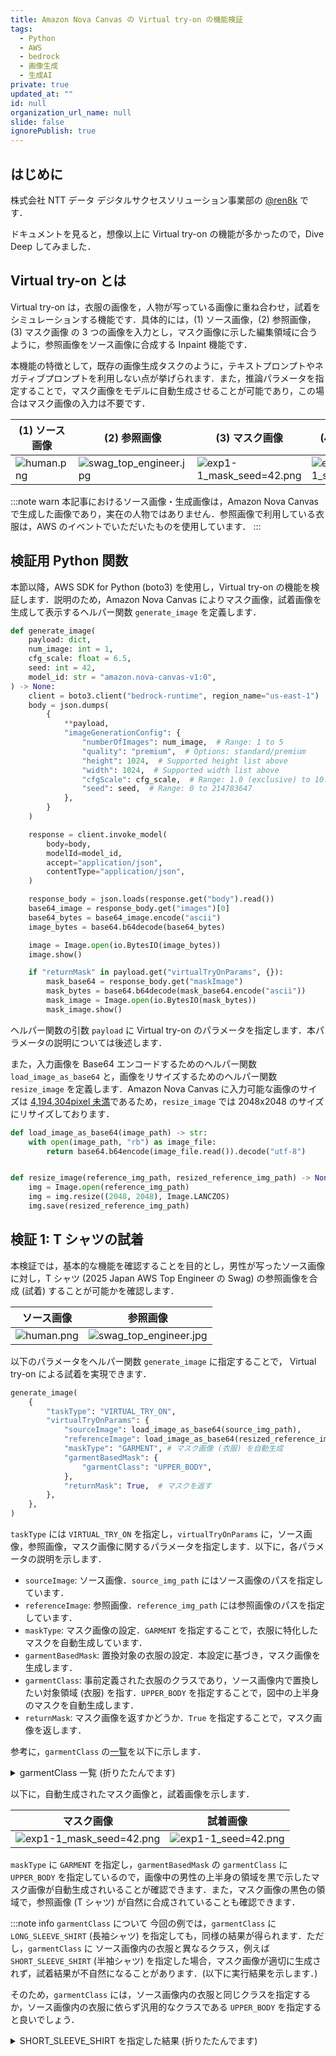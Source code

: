 ```yaml
---
title: Amazon Nova Canvas の Virtual try-on の機能検証
tags:
  - Python
  - AWS
  - bedrock
  - 画像生成
  - 生成AI
private: true
updated_at: ""
id: null
organization_url_name: null
slide: false
ignorePublish: true
---
```


## はじめに

株式会社 NTT データ デジタルサクセスソリューション事業部の [@ren8k](https://qiita.com/ren8k) です．

ドキュメントを見ると，想像以上に Virtual try-on の機能が多かったので，Dive Deep してみました．

## Virtual try-on とは

Virtual try-on は，衣服の画像を，人物が写っている画像に重ね合わせ，試着をシミュレーションする機能です．具体的には，(1) ソース画像，(2) 参照画像，(3) マスク画像 の 3 つの画像を入力とし，マスク画像に示した編集領域に合うように，参照画像をソース画像に合成する Inpaint 機能です．

本機能の特徴として，既存の画像生成タスクのように，テキストプロンプトやネガティブプロンプトを利用しない点が挙げられます．また，推論パラメータを指定することで，マスク画像をモデルに自動生成させることが可能であり，この場合はマスク画像の入力は不要です．

| (1) ソース画像                                                                                                             | (2) 参照画像                                                                                                                            | (3) マスク画像                                                                                                                           | (4) 試着画像                                                                                                                        |
| -------------------------------------------------------------------------------------------------------------------------- | --------------------------------------------------------------------------------------------------------------------------------------- | ---------------------------------------------------------------------------------------------------------------------------------------- | ----------------------------------------------------------------------------------------------------------------------------------- |
| ![human.png](https://qiita-image-store.s3.ap-northeast-1.amazonaws.com/0/3792375/9745df07-7280-46ec-ba57-d5b13d471afd.png) | ![swag_top_engineer.jpg](https://qiita-image-store.s3.ap-northeast-1.amazonaws.com/0/3792375/8b1b105a-2357-451e-b4fb-a1498742b815.jpeg) | ![exp1-1_mask_seed=42.png](https://qiita-image-store.s3.ap-northeast-1.amazonaws.com/0/3792375/a91f9558-f278-4f03-a6c8-f5fe76294b18.png) | ![exp1-1_seed=42.png](https://qiita-image-store.s3.ap-northeast-1.amazonaws.com/0/3792375/2653ea81-ca97-4194-ac40-66261afa02f3.png) |

:::note warn
本記事におけるソース画像・生成画像は，Amazon Nova Canvas で生成した画像であり，実在の人物ではありません．参照画像で利用している衣服は，AWS のイベントでいただいたものを使用しています．
:::

## 検証用 Python 関数

本節以降，AWS SDK for Python (boto3) を使用し，Virtual try-on の機能を検証します．説明のため，Amazon Nova Canvas によりマスク画像，試着画像を生成して表示するヘルパー関数 `generate_image` を定義します．

```python
def generate_image(
    payload: dict,
    num_image: int = 1,
    cfg_scale: float = 6.5,
    seed: int = 42,
    model_id: str = "amazon.nova-canvas-v1:0",
) -> None:
    client = boto3.client("bedrock-runtime", region_name="us-east-1")
    body = json.dumps(
        {
            **payload,
            "imageGenerationConfig": {
                "numberOfImages": num_image,  # Range: 1 to 5
                "quality": "premium",  # Options: standard/premium
                "height": 1024,  # Supported height list above
                "width": 1024,  # Supported width list above
                "cfgScale": cfg_scale,  # Range: 1.0 (exclusive) to 10.0
                "seed": seed,  # Range: 0 to 214783647
            },
        }
    )

    response = client.invoke_model(
        body=body,
        modelId=model_id,
        accept="application/json",
        contentType="application/json",
    )

    response_body = json.loads(response.get("body").read())
    base64_image = response_body.get("images")[0]
    base64_bytes = base64_image.encode("ascii")
    image_bytes = base64.b64decode(base64_bytes)

    image = Image.open(io.BytesIO(image_bytes))
    image.show()

    if "returnMask" in payload.get("virtualTryOnParams", {}):
        mask_base64 = response_body.get("maskImage")
        mask_bytes = base64.b64decode(mask_base64.encode("ascii"))
        mask_image = Image.open(io.BytesIO(mask_bytes))
        mask_image.show()
```

ヘルパー関数の引数 `payload` に Virtual try-on のパラメータを指定します．本パラメータの説明については後述します．

また，入力画像を Base64 エンコードするためのヘルパー関数 `load_image_as_base64` と，画像をリサイズするためのヘルパー関数 `resize_image` を定義します．Amazon Nova Canvas に入力可能な画像のサイズは [4,194,304pixel 未満](https://docs.aws.amazon.com/ja_jp/nova/latest/userguide/image-gen-access.html#image-gen-resolutions)であるため，`resize_image` では 2048x2048 のサイズにリサイズしております．

```python
def load_image_as_base64(image_path) -> str:
    with open(image_path, "rb") as image_file:
        return base64.b64encode(image_file.read()).decode("utf-8")


def resize_image(reference_img_path, resized_reference_img_path) -> None:
    img = Image.open(reference_img_path)
    img = img.resize((2048, 2048), Image.LANCZOS)
    img.save(resized_reference_img_path)
```

## 検証 1: T シャツの試着

本検証では，基本的な機能を確認することを目的とし，男性が写ったソース画像に対し，T シャツ (2025 Japan AWS Top Engineer の Swag) の参照画像を合成 (試着) することが可能かを確認します．

| ソース画像                                                                                                                 | 参照画像                                                                                                                                |
| -------------------------------------------------------------------------------------------------------------------------- | --------------------------------------------------------------------------------------------------------------------------------------- |
| ![human.png](https://qiita-image-store.s3.ap-northeast-1.amazonaws.com/0/3792375/9745df07-7280-46ec-ba57-d5b13d471afd.png) | ![swag_top_engineer.jpg](https://qiita-image-store.s3.ap-northeast-1.amazonaws.com/0/3792375/8b1b105a-2357-451e-b4fb-a1498742b815.jpeg) |

以下のパラメータをヘルパー関数 `generate_image` に指定することで， Virtual try-on による試着を実現できます．

```python
generate_image(
    {
        "taskType": "VIRTUAL_TRY_ON",
        "virtualTryOnParams": {
            "sourceImage": load_image_as_base64(source_img_path),
            "referenceImage": load_image_as_base64(resized_reference_img_path),
            "maskType": "GARMENT", # マスク画像 (衣服) を自動生成
            "garmentBasedMask": {
                "garmentClass": "UPPER_BODY",
            },
            "returnMask": True,  # マスクを返す
        },
    },
)
```

`taskType` には `VIRTUAL_TRY_ON` を指定し，`virtualTryOnParams` に，ソース画像，参照画像，マスク画像に関するパラメータを指定します．以下に，各パラメータの説明を示します．

- `sourceImage`: ソース画像．`source_img_path` にはソース画像のパスを指定しています．
- `referenceImage`: 参照画像．`reference_img_path` には参照画像のパスを指定しています．
- `maskType`: マスク画像の設定．`GARMENT` を指定することで，衣服に特化したマスクを自動生成しています．
- `garmentBasedMask`: 置換対象の衣服の設定．本設定に基づき，マスク画像を生成します．
- `garmentClass`: 事前定義された衣服のクラスであり，ソース画像内で置換したい対象領域 (衣服) を指す．`UPPER_BODY` を指定することで，図中の上半身のマスクを自動生成します．
- `returnMask`: マスク画像を返すかどうか．`True` を指定することで，マスク画像を返します．

参考に，`garmentClass` の[一覧](https://docs.aws.amazon.com/nova/latest/userguide/image-gen-req-resp-structure.html)を以下に示します．

<details><summary>garmentClass 一覧 (折りたたんでます)</summary>

- `UPPER_BODY` - 上半身
- `LOWER_BODY` - 下半身
- `FULL_BODY` - 全身
- `FOOTWEAR` - 履物
- `LONG_SLEEVE_SHIRT` - 長袖シャツ
- `SHORT_SLEEVE_SHIRT` - 半袖シャツ
- `NO_SLEEVE_SHIRT` - ノースリーブシャツ（袖なしシャツ）
- `OTHER_UPPER_BODY` - その他の上半身衣服
- `LONG_PANTS` - 長ズボン
- `SHORT_PANTS` - 短パン（ショートパンツ）
- `OTHER_LOWER_BODY` - その他の下半身衣服
- `LONG_DRESS` - ロングドレス
- `SHORT_DRESS` - ショートドレス
- `FULL_BODY_OUTFIT` - 全身衣装
- `OTHER_FULL_BODY` - その他の全身衣服
- `SHOES` - 靴
- `BOOTS` - ブーツ
- `OTHER_FOOTWEAR` - その他の履物

</details>

以下に，自動生成されたマスク画像と，試着画像を示します．

| マスク画像                                                                                                                               | 試着画像                                                                                                                            |
| ---------------------------------------------------------------------------------------------------------------------------------------- | ----------------------------------------------------------------------------------------------------------------------------------- |
| ![exp1-1_mask_seed=42.png](https://qiita-image-store.s3.ap-northeast-1.amazonaws.com/0/3792375/a91f9558-f278-4f03-a6c8-f5fe76294b18.png) | ![exp1-1_seed=42.png](https://qiita-image-store.s3.ap-northeast-1.amazonaws.com/0/3792375/2653ea81-ca97-4194-ac40-66261afa02f3.png) |

`maskType` に `GARMENT` を指定し，`garmentBasedMask` の `garmentClass` に `UPPER_BODY` を指定しているので，画像中の男性の上半身の領域を黒で示したマスク画像が自動生成されいることが確認できます．また，マスク画像の黒色の領域で，参照画像 (T シャツ) が自然に合成されていることも確認できます．

:::note info
`garmentClass` について
今回の例では，`garmentClass` に `LONG_SLEEVE_SHIRT` (長袖シャツ) を指定しても，同様の結果が得られます．ただし，`garmentClass` に ソース画像内の衣服と異なるクラス，例えば `SHORT_SLEEVE_SHIRT` (半袖シャツ) を指定した場合，マスク画像が適切に生成されず，試着結果が不自然になることがあります．(以下に実行結果を示します．)

そのため，`garmentClass` には，ソース画像内の衣服と同じクラスを指定するか，ソース画像内の衣服に依らず汎用的なクラスである `UPPER_BODY` を指定すると良いでしょう．

<details><summary>SHORT_SLEEVE_SHIRT を指定した結果 (折りたたんでます)</summary>

以下の結果では，マスク画像の生成自体はソース画像の長袖を認識していますが，試着画像では，ソース画像の長袖の袖部分が置換されておらず，ソース画像における半袖部分のみが置換される結果，不自然な画像が生成されています．

| マスク画像                                                                                                                               | 試着画像                                                                                                                            |
| ---------------------------------------------------------------------------------------------------------------------------------------- | ----------------------------------------------------------------------------------------------------------------------------------- |
| ![exp1-3_mask_seed=42.png](https://qiita-image-store.s3.ap-northeast-1.amazonaws.com/0/3792375/52137b91-62d9-45de-87a3-9a872be6a220.png) | ![exp1-3_seed=42.png](https://qiita-image-store.s3.ap-northeast-1.amazonaws.com/0/3792375/6901a545-1477-4a7a-9c4a-34b57b23b790.png) |

<details>
:::

## 検証 2: 上着の試着

### 検証 2-1

本検証では，上着の試着が可能かを確認することを目的とし，検証 1 と同様のソース画像に対し，パーカー (生成 AI 実用化推進 PG の Swag) の参照画像を合成 (試着) することが可能かを確認します．

| ソース画像                                                                                                                 | 参照画像                                                                                                                              |
| -------------------------------------------------------------------------------------------------------------------------- | ------------------------------------------------------------------------------------------------------------------------------------- |
| ![human.png](https://qiita-image-store.s3.ap-northeast-1.amazonaws.com/0/3792375/9745df07-7280-46ec-ba57-d5b13d471afd.png) | ![swag_aws_hoodie.jpg](https://qiita-image-store.s3.ap-northeast-1.amazonaws.com/0/3792375/d3e2088b-618e-484d-8f79-6adcfa3b83c3.jpeg) |

まず，検証 1 と同一のパラメータを指定し，ヘルパー関数 `generate_image` を実行してみます．

```python
generate_image(
    {
        "taskType": "VIRTUAL_TRY_ON",
        "virtualTryOnParams": {
            "sourceImage": load_image_as_base64(source_img_path),
            "referenceImage": load_image_as_base64(resized_reference_img_path),
            "maskType": "GARMENT",
            "garmentBasedMask": {
                "garmentClass": "UPPER_BODY",
            },
            "returnMask": True,
        },
    },
)
```

以下に，自動生成されたマスク画像と，試着画像を示します．

| マスク画像                                                                                                                               | 試着画像                                                                                                                            |
| ---------------------------------------------------------------------------------------------------------------------------------------- | ----------------------------------------------------------------------------------------------------------------------------------- |
| ![exp2-1_mask_seed=42.png](https://qiita-image-store.s3.ap-northeast-1.amazonaws.com/0/3792375/1d0a0081-9aba-4ba0-8ce9-9ef7d1e25b3e.png) | ![exp2-1_seed=42.png](https://qiita-image-store.s3.ap-northeast-1.amazonaws.com/0/3792375/f228f302-e641-495e-ba0f-f0c1f65b2073.png) |

結果としては，前開きの状態でパーカーをソース画像に合成 (試着) させることができました．しかし，以下の点において，課題があると考えられます．

- (1) パーカー特有のフードや全体の膨らみを表現できておらず，不自然
- (2) ソース画像のインナーが変わってしまっている
- (3) 合成されたパーカーの周りに不自然な継ぎ目が見える (これは検証 1 でも同様)

以降，推論パラメータの調整により，これらの課題を解決できるかを確認します．

### 検証 2-2

本検証では，検証 2-1 の「パーカー特有のフードや全体の膨らみを表現できておらず，不自然な課題」を解決できるかを確認します．この課題の原因は，合成 (試着) 結果はマスク画像におけるマスクの領域 (ソース画像の衣服の形状) に依存するためです．具体的には，ソース画像から生成されたマスク画像の領域 (白シャツの領域) が，パーカーのフードや全体の膨らみを表現できない程度に狭いことにあると考えられます． (マスク画像の精度が高い故の課題です．)

そこで，マスク画像のマスクの形状を Bounding Box に変更し，マスク (編集可能な領域) を広くすることで，パーカーのフードや全体の膨らみを表現できるかを確認します．マスクの形状は，`garmentBasedMask` の設定内で `maskShape: "BOUNDING_BOX"` を指定することで変更できます．

```python
generate_image(
    {
        "taskType": "VIRTUAL_TRY_ON",
        "virtualTryOnParams": {
            "sourceImage": load_image_as_base64(source_img_path),
            "referenceImage": load_image_as_base64(resized_reference_img_path),
            "maskType": "GARMENT",
            "garmentBasedMask": {
                "garmentClass": "UPPER_BODY",
                "maskShape": "BOUNDING_BOX",
            },
            "returnMask": True,
        },
    },
)
```

以下に，自動生成されたマスク画像と，試着画像を示します．

| マスク画像                                                                                                                               | 試着画像                                                                                                                            |
| ---------------------------------------------------------------------------------------------------------------------------------------- | ----------------------------------------------------------------------------------------------------------------------------------- |
| ![exp2-2_mask_seed=42.png](https://qiita-image-store.s3.ap-northeast-1.amazonaws.com/0/3792375/027efc89-16cc-4804-b216-a48b8754e4b6.png) | ![exp2-2_seed=42.png](https://qiita-image-store.s3.ap-northeast-1.amazonaws.com/0/3792375/426cd5b5-6306-4abd-b123-09643249cbd9.png) |

結果として，マスク画像の形状が Bounding Box (四角形)となっており，マスク領域 (黒色の領域)が広くなっていることが確認できます．これにより，試着画像では，パーカーのフードや全体の膨らみが表現されており，より自然な合成 (試着) が実現できています．

しかし，マスクの形状を Bounding Box に変更したことで，検証 2-1 の課題である「合成されたパーカーの周りに不自然な継ぎ目が見える」点がより強調される結果となっています．

### 検証 2-3

本検証では，検証 2-1 の「ソース画像のインナーが変わってしまっている課題」を解決できるかを確認します．[公式ドキュメント](https://docs.aws.amazon.com/nova/latest/userguide/image-gen-vto.html)を深く確認すると，Virtual try-on のパラメータには上着を重ね着する際の設定パラメータ `garmentStyling` が用意されており，`garmentStyling` の設定内で `"outerLayerStyle": "OPEN"` を指定することで，ソース画像の衣服を保持しつつ，上着を試着することが可能です．

```python
generate_image(
    {
        "taskType": "VIRTUAL_TRY_ON",
        "virtualTryOnParams": {
            "sourceImage": load_image_as_base64(source_img_path),
            "referenceImage": load_image_as_base64(resized_reference_img_path),
            "maskType": "GARMENT",
            "garmentBasedMask": {
                "garmentClass": "UPPER_BODY",
                "maskShape": "BOUNDING_BOX",
                "garmentStyling": {
                    "outerLayerStyle": "OPEN",
                },
            },
            "returnMask": True,
        },
    },
    seed=1,
)
```

以下に，自動生成されたマスク画像と，試着画像を示します．

| マスク画像                                                                                                                                | 試着画像                                                                                                                             |
| ----------------------------------------------------------------------------------------------------------------------------------------- | ------------------------------------------------------------------------------------------------------------------------------------ |
| ![exp4-2-2_mask_seed=1.png](https://qiita-image-store.s3.ap-northeast-1.amazonaws.com/0/3792375/5db6ef46-df4a-4941-8438-8a60c7f9d6b9.png) | ![exp4-2-2_seed=1.png](https://qiita-image-store.s3.ap-northeast-1.amazonaws.com/0/3792375/6e810275-d19e-4f18-9858-a100940cab8f.png) |

結果として，ソース画像の衣服が編集されないように，マスク画像内の中央部（ソース画像の白シャツ部）に白い縦長の領域が追加されております．これにより，ソース画像の白シャツが保持され，パーカーを重ね着したような自然な合成 (試着) が実現できています．なお，本検証では複数の seed 値を試しており，`seed=1` の結果が最も自然だったので，その結果を示しています．

### 検証 2-4

本検証では，検証 2-1 の「合成されたパーカーの周りに不自然な継ぎ目が見える課題」を解決できるかを確認します．

```python
generate_image(
    {
        "taskType": "VIRTUAL_TRY_ON",
        "virtualTryOnParams": {
            "sourceImage": load_image_as_base64(source_img_path),
            "referenceImage": load_image_as_base64(resized_reference_img_path),
            "maskType": "GARMENT",
            "garmentBasedMask": {
                "garmentClass": "UPPER_BODY",
                "maskShape": "BOUNDING_BOX",
                "garmentStyling": {
                    "outerLayerStyle": "OPEN",
                },
            },
            "mergeStyle": "SEAMLESS",
            "returnMask": True,
        },
    },
    seed=1,
)
```

以下に，自動生成されたマスク画像と，試着画像を示します．

| マスク画像                                                                                                                                | 試着画像                                                                                                                             |
| ----------------------------------------------------------------------------------------------------------------------------------------- | ------------------------------------------------------------------------------------------------------------------------------------ |
| ![exp3-2-1_mask_seed=1.png](https://qiita-image-store.s3.ap-northeast-1.amazonaws.com/0/3792375/19c79452-487c-4357-aee5-1d54b8a021fa.png) | ![exp3-2-1_seed=1.png](https://qiita-image-store.s3.ap-northeast-1.amazonaws.com/0/3792375/929dd3e5-150a-4297-a7b1-2e419d672495.png) |

## まとめ

一方，まだ精度が不安定な点や，帽子などのアクセサリーには対応していない点など，今後の改善点も確認することができました．

## おまけ

生成 AI の想像力はすごいですね笑
